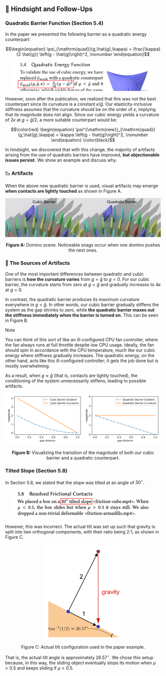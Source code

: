## ️🧐 Hindsight and Follow-Ups

### Quadratic Barrier Function (Section 5.4)

In the paper we presented the following barrier as a quadratic energy counterpart:

```math
\begin{equation}
    \psi_{\mathrm{quad}}(g,\hat{g},\kappa) = \frac{\kappa}{2 \hat{g}} \left(g - \hat{g}\right)^2, \nonumber
\end{equation}
```
<div align="center">
<img src="../asset/image/hindsight/error.jpg" alt="equation" width="450">
</div>

However, soon after the publication, we realized that this was not the best counterpart since its curvature is a constant $\kappa / \hat{g}$.
Our elasticity-inclusive stiffness assumes that the curvature should be on the order of $\kappa$, implying that its magnitude does not align.
Since our cubic energy yields a curvature of $2 \kappa$ at $g = \hat{g}/2$, a more suitable counterpart would be:

```math
\color{red}
\begin{equation}
    \psi^{\mathrm{new}}_{\mathrm{quad}}(g,\hat{g},\kappa) = \kappa \left(g - \hat{g}\right)^2, \nonumber
\end{equation}
\color{black}
```
In hindsight, we discovered that with this change, the majority of artifacts arising from the use of quadratic barriers have improved, **but objectionable issues persist.**
We show an example and discuss why.

### 📉 Artifacts

When the above new quadratic barrier is used, visual artifacts may emerge **when contacts are lightly touched** as shown in Figure A.

<div align="center">
<img src="../asset/image/hindsight/domino-artifacts.gif" alt="snag artifacts">

**Figure A:** Domino scene. Noticeable snags occur when one domino pushes the next ones.
</div>

### 🔄 The Sources of Artifacts

One of the most important differences between quadratic and cubic barriers is **how the curvature varies** from $g = \hat{g}$ to $g = 0$.
For our cubic barrier, the curvature starts from zero at $g = \hat{g}$ and gradually increases to $4\kappa$ at $g = 0$.

In contrast, the quadratic barrier produces its maximum curvature everywhere in $g < \hat{g}$.
In other words, our cubic barrier gradually stiffens the system as the gap shrinks to zero, while **the quadratic barrier maxes out the stiffness immediately when the barrier is turned on.**
This can be seen in Figure B.

> [!NOTE]
> You can think of this sort of like an ill-configured CPU fan controller, where the fan always runs at full throttle despite low CPU usage.
> Ideally, the fan should spin in accordance with the CPU temperature, much like our cubic energy where stiffness gradually increases. The quadratic energy, on the other hand, acts like this ill-configured controller; it gets the job done but is mostly overwhelming.

As a result, when $g \approx \hat{g}$ (that is, contacts are lightly touched), the conditioning of the system unnecessarily stiffens, leading to possible artifacts.

<div align="center">
<img src="../asset/image/hindsight/search_dir.svg" alt="graph">

**Figure B:** Visualizing the transition of the magnitude of both our cubic barrier and a quadratic counterpart.
</div>

### Tilted Slope (Section 5.8)

In Section 5.8, we stated that the slope was tilted at an angle of $30^\circ$.

<div align="center"> <img src="../asset/image/hindsight/tilt-eratta-text.png" alt="equation" width="450"></div>

However, this was incorrect.
The actual tilt was set up such that gravity is split into two orthogonal components, with their ratio being 2:1, as shown in Figure C.

<div align="center"> <img src="../asset/image/hindsight/tilt-friction.png" alt="tilt divide" width="250">

Figure C: Actual tilt configuration used in the paper example.
</div>

That is, the actual tilt angle is approximately $26.57^\circ$.
We chose this setup because, in this way, the sliding object eventually stops its motion when $\mu > 0.5$ and keeps sliding if $\mu < 0.5$.
